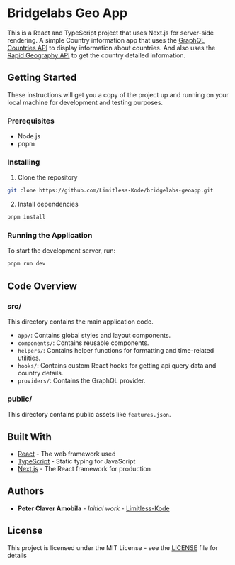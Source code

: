 # Bridgelabs Geo App

This is a React and TypeScript project that uses Next.js for server-side rendering. 
A simple Country information app that uses the [GraphQL Countries API](https://countries.trevorblades.com/graphql) 
to display information about countries. And also uses the [Rapid Geography API](https://geography4.p.rapidapi.com/apis/geography/v1)
to get the country detailed information.

## Getting Started

These instructions will get you a copy of the project up and running on your local machine for development and testing purposes.

### Prerequisites

- Node.js
- pnpm

### Installing

1. Clone the repository
```sh
git clone https://github.com/Limitless-Kode/bridgelabs-geoapp.git
```
2. Install dependencies
```sh
pnpm install
```

### Running the Application

To start the development server, run:

```sh
pnpm run dev
```

## Code Overview

### src/

This directory contains the main application code.

- `app/`: Contains global styles and layout components.
- `components/`: Contains reusable components.
- `helpers/`: Contains helper functions for formatting and time-related utilities.
- `hooks/`: Contains custom React hooks for getting api query data and country details.
- `providers/`: Contains the GraphQL provider.

### public/

This directory contains public assets like `features.json`.

## Built With

- [React](https://react.dev) - The web framework used
- [TypeScript](https://www.typescriptlang.org) - Static typing for JavaScript
- [Next.js](https://nextjs.org) - The React framework for production


## Authors

- **Peter Claver Amobila** - *Initial work* - [Limitless-Kode](https://github.com/Limitless-Kode)


## License

This project is licensed under the MIT License - see the [LICENSE](LICENSE) file for details